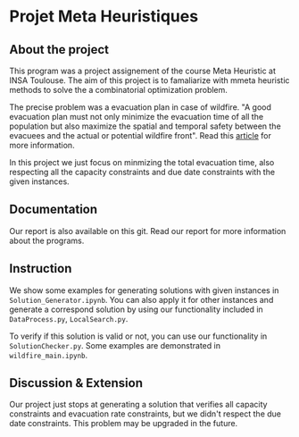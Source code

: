 # Projet Meta Heuristiques

## About the project 

This program was a project assignement of the course Meta Heuristic at INSA Toulouse. The aim of this project is to famaliarize with mmeta heuristic methods to solve the a combinatorial optimization problem.

The precise problem was a evacuation plan in case of wildfire. "A good evacuation plan must not only minimize the evacuation time of all the population but also maximize the spatial and temporal safety between the evacuees and the actual or potential wildfire front". Read this [article](https://homepages.laas.fr/huguet/drupal/sites/homepages.laas.fr.huguet/files/u78/paper-author-GeoSafe-Workshop-2018_0.pdf) 
 for more information.
 
In this project we just focus on minmizing the total evacuation time, also respecting all the capacity constraints and due date constraints with the given instances.

## Documentation

Our report is also available on this git. Read our report for more information about the programs.

## Instruction

We show some examples for generating solutions with given instances in `Solution_Generator.ipynb`. You can also apply it for other instances and generate a correspond solution by using our functionality included in `DataProcess.py`, `LocalSearch.py`.

To verify if this solution is valid or not, you can use our functionality in `SolutionChecker.py`. Some examples are demonstrated in `wildfire_main.ipynb`.

## Discussion & Extension

Our project just stops at generating a solution that verifies all capacity constraints and evacuation rate constraints, but we didn't respect the due date constraints. This problem may be upgraded in the future. 







